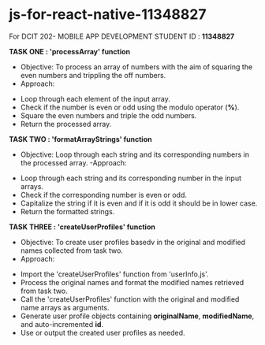 # js-for-react-native-11348827
For DCIT 202- MOBILE APP DEVELOPMENT
STUDENT ID : **11348827**

**TASK ONE : 'processArray' function**
- Objective: To process an array of numbers with the aim of squaring the even numbers and trippling the off numbers.
- Approach:
 * Loop through each element of the input array.
 * Check if the number is even or odd using the modulo operator (**%**).
 * Square the even numbers and triple the odd numbers.
 * Return the processed array.

 **TASK TWO : 'formatArrayStrings' function**
 - Objective: Loop through each string and its corresponding numbers in the processed array.
 -Approach:
 * Loop through each string and its corresponding number in the input arrays.
 * Check if the corresponding number is even or odd.
 * Capitalize the string if it is even and if it is odd it should be in lower case.
 *  Return the formatted strings.

 **TASK THREE : 'createUserProfiles' function**
 - Objective: To create user profiles basedv in the original and modified names collected from task two.
 - Approach:
 * Import the 'createUserProfiles' function from 'userInfo.js'.
 * Process the original names and format the modified names retrieved from task two.
 * Call the 'createUserProfiles' function with the original and modified name arrays as arguments.
 * Generate user profile objects containing **originalName**, **modifiedName**, and auto-incremented **id**.
 * Use or output the created user profiles as needed.
